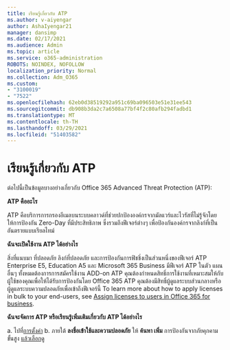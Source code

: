 ```yaml
---
title: เรียนรู้เกี่ยวกับ ATP
ms.author: v-aiyengar
author: AshaIyengar21
manager: dansimp
ms.date: 02/17/2021
ms.audience: Admin
ms.topic: article
ms.service: o365-administration
ROBOTS: NOINDEX, NOFOLLOW
localization_priority: Normal
ms.collection: Adm_O365
ms.custom:
- "3100019"
- "7522"
ms.openlocfilehash: 62eb0d38519292a951c69ba096503e51e31ee543
ms.sourcegitcommit: db908b3da2c7a6508a77bf4f2c80afb294fadbd1
ms.translationtype: MT
ms.contentlocale: th-TH
ms.lasthandoff: 03/29/2021
ms.locfileid: "51403582"
---
```

# <a name="learn-about-atp"></a>เรียนรู้เกี่ยวกับ ATP

ต่อไปนี้เป็นข้อมูลบางอย่างเกี่ยวกับ Office 365 Advanced Threat Protection (ATP):

**ATP คืออะไร**

ATP คือบริการการกรองอีเมลบนระบบคลาวด์ที่ช่วยปกป้ององค์กรจากมัลแวร์และไวรัสที่ไม่รู้จักโดยให้การป้องกัน Zero-Day ที่มีประสิทธิภาพ ซึ่งรวมถึงฟีเจอร์ต่างๆ เพื่อป้องกันองค์กรจากลิงก์ที่เป็นอันตรายแบบเรียลไทม์

**ฉันจะเปิดใช้งาน ATP ได้อย่างไร**

สิ่งที่แนบมา ที่ปลอดภัย ลิงก์ที่ปลอดภัย และการป้องกันการฟิชชิ่งเป็นส่วนหนึ่งของฟีเจอร์ ATP Enterprise E5, Education A5 และ Microsoft 365 Business มีฟีเจอร์ ATP ในตัว แผนอื่นๆ ทั้งหมดต้องการการสมัครใช้งาน ADD-on ATP คุณต้องกําหนดสิทธิ์การใช้งานที่เหมาะสมให้กับผู้ใช้ของคุณเพื่อให้ได้รับการป้องกันโดย Office 365 ATP คุณต้องมีสิทธิ์ผู้ดูแลระบบส่วนกลางหรือผู้ดูแลระบบความปลอดภัยเพื่อเข้าถึงฟีเจอร์นี้ To learn more about how to apply licenses in bulk to your end-users, see [Assign licenses to users in Office 365 for business](https://go.microsoft.com/fwlink/?linkid=2093435).

**ฉันจะจัดการ ATP หรือเรียนรู้เพิ่มเติมเกี่ยวกับ ATP ได้อย่างไร**

a. ไปที่[การตั้งค่า](https://go.microsoft.com/fwlink/p/?linkid=2075721)
b. ภายใต้ **ลงชื่อเข้าใช้และความปลอดภัย** ให้ **ค้นหา เพิ่ม** การป้องกันจากภัยคุกคามขั้นสูง [แล้วเลือก](https://go.microsoft.com/fwlink/?linkid=2109302)ดู
